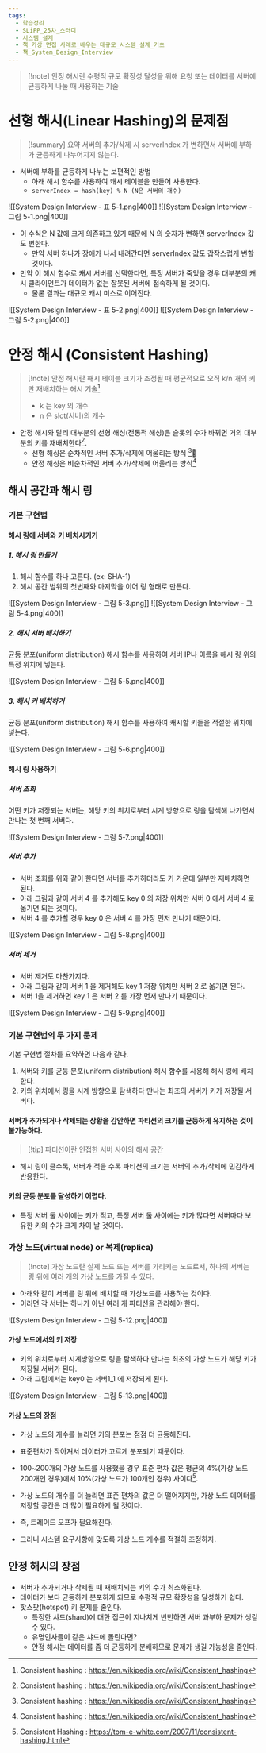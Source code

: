 ```yaml
---
tags:
  - 학습정리
  - SLiPP_25차_스터디
  - 시스템_설계
  - 책_가상_면접_사례로_배우는_대규모_시스템_설계_기초
  - 책_System_Design_Interview
---
```

> [!note] 안정 해시란
> 수평적 규모 확장성 달성을 위해 요청 또는 데이터를 서버에 균등하게 나눌 때 사용하는 기술

# 선형 해시(Linear Hashing)의 문제점

> [!summary] 요약
> 서버의 추가/삭제 시 serverIndex 가 변하면서 서버에 부하가 균등하게 나누어지지 않는다.

 - 서버에 부하를 균등하게 나누는 보편적인 방법
	 - 아래 해시 함수를 사용하여 캐시 테이블을 만들어 사용한다.
	 - `serverIndex = hash(key) % N (N은 서버의 개수)`

![[System Design Interview - 표 5-1.png|400]]
![[System Design Interview - 그림 5-1.png|400]]

- 이 수식은 N 값에 크게 의존하고 있기 때문에 N 의 숫자가 변하면 serverIndex 값도 변한다.
	- 만약 서버 하나가 장애가 나서 내려간다면 serverIndex 값도 갑작스럽게 변할 것이다.
- 만약 이 해시 함수로 캐시 서버를 선택한다면, 특정 서버가 죽었을 경우 대부분의 캐시 클라이언트가 데이터가 없는 잘못된 서버에 접속하게 될 것이다.
	- 물론 결과는 대규모 캐시 미스로 이어진다.

![[System Design Interview - 표 5-2.png|400]]
![[System Design Interview - 그림 5-2.png|400]]

# 안정 해시 (Consistent Hashing)

> [!note] 안정 해시란
> 해시 테이블 크기가 조정될 때 평균적으로 오직 k/n 개의 키만 재배치하는 해시 기술[^1]
> - k 는 key 의 개수
> - n 은 slot(서버)의 개수

- 안정 해시와 달리 대부분의 선형 해싱(전통적 해싱)은 슬롯의 수가 바뀌면 거의 대부분의 키를 재배치한다[^1].
	- 선형 해싱은 순차적인 서버 추가/삭제에 어울리는 방식 [^1]
	- 안정 해싱은 비순차적인 서버 추가/삭제에 어울리는 방식[^1]

## 해시 공간과 해시 링

### 기본 구현법

#### 해시 링에 서버와 키 배치시키기

##### 1. 해시 링 만들기

1. 해시 함수를 하나 고른다. (ex: SHA-1)
2. 해시 공간 범위의 첫번째와 마지막을 이어 링 형태로 만든다.

![[System Design Interview - 그림 5-3.png]]
![[System Design Interview - 그림 5-4.png|400]]

##### 2. 해시 서버 배치하기

균등 분포(uniform distribution) 해시 함수를 사용하여 서버 IP나 이름을 해시 링 위의 특정 위치에 넣는다.

![[System Design Interview - 그림 5-5.png|400]]

##### 3. 해시 키 배치하기

균등 분포(uniform distribution) 해시 함수를 사용하여 캐시할 키들을 적절한 위치에 넣는다.

![[System Design Interview - 그림 5-6.png|400]]

#### 해시 링 사용하기

##### 서버 조회

어떤 키가 저장되는 서버는, 해당 키의 위치로부터 시계 방향으로 링을 탐색해 나가면서 만나는 첫 번째 서버다.

![[System Design Interview - 그림 5-7.png|400]]

##### 서버 추가

- 서버 조회를 위와 같이 한다면 서버를 추가하더라도 키 가운데 일부만 재배치하면 된다.
- 아래 그림과 같이 서버 4 를 추가해도 key 0 의 저장 위치만 서버 0 에서 서버 4 로 옮기면 되는 것이다.
- 서버 4 를 추가할 경우 key 0 은 서버 4 를 가장 먼저 만나기 때문이다.

![[System Design Interview - 그림 5-8.png|400]]

##### 서버 제거

- 서버 제거도 마찬가지다.
- 아래 그림과 같이 서버 1 을 제거해도 key 1 저장 위치만 서버 2 로 옮기면 된다.
- 서버 1을 제거하면 key 1 은 서버 2 를 가장 먼저 만나기 때문이다.

![[System Design Interview - 그림 5-9.png|400]]

### 기본 구현법의 두 가지 문제

기본 구현법 절차를 요약하면 다음과 같다.

1. 서버와 키를 균등 분포(uniform distribution) 해시 함수를 사용해 해시 링에 배치한다.
2. 키의 위치에서 링을 시계 방향으로 탐색하다 만나는 최초의 서버가 키가 저장될 서버다.

#### 서버가 추가되거나 삭제되는 상황을 감안하면 파티션의 크기를 균등하게 유지하는 것이 불가능하다.

> [!tip] 파티션이란
> 인접한 서버 사이의 해시 공간

- 해시 링이 클수록, 서버가 적을 수록 파티션의 크기는 서버의 추가/삭제에 민감하게 반응한다.

#### 키의 균등 분포를 달성하기 어렵다.

- 특정 서버 둘 사이에는 키가 적고, 특정 서버 둘 사이에는 키가 많다면 서버마다 보유한 키의 수가 크게 차이 날 것이다.

### 가상 노드(virtual node) or 복제(replica)

> [!note] 가상 노드란
> 실제 노드 또는 서버를 가리키는 노드로서, 하나의 서버는 링 위에 여러 개의 가상 노드를 가질 수 있다.

- 아래와 같이 서버를 링 위에 배치할 때 가상노드를 사용하는 것이다.
- 이러면 각 서버는 하나가 아닌 여러 개 파티션을 관리해야 한다.

![[System Design Interview - 그림 5-12.png|400]]

#### 가상 노드에서의 키 저장

- 키의 위치로부터 시계방향으로 링을 탐색하다 만나는 최초의 가상 노드가 해당 키가 저장될 서버가 된다.
- 아래 그림에서는 key0 는 서버1_1 에 저장되게 된다.

![[System Design Interview - 그림 5-13.png|400]]

#### 가상 노드의 장점

- 가상 노드의 개수를 늘리면 키의 분포는 점점 더 균등해진다.
- 표준편차가 작아져서 데이터가 고르게 분포되기 때문이다.
- 100~200개의 가상 노드를 사용했을 경우 표준 편차 값은 
  평균의 4%(가상 노드 200개인 경우)에서 10%(가상 노드가 100개인 경우) 사이다[^2].

- 가상 노드의 개수를 더 늘리면 표준 편차의 값은 더 떨어지지만, 가상 노드 데이터를 저장할 공간은 더 많이 필요하게 될 것이다.
- 즉, 트레이드 오프가 필요해진다.
- 그러니 시스템 요구사항에 맞도록 가상 노드 개수를 적절히 조정하자.

## 안정 해시의 장점

- 서버가 추가되거나 삭제될 때 재배치되는 키의 수가 최소화된다.
- 데이터가 보다 균등하게 분포하게 되므로 수평적 규모 확장성을 달성하기 쉽다.
- 핫스팟(hotspot) 키 문제를 줄인다.
	- 특정한 샤드(shard)에 대한 접근이 지나치게 빈번하면 서버 과부하 문제가 생길 수 있다.
	- 유명인사들이 같은 샤드에 몰린다면?
	- 안정 해시는 데이터를 좀 더 균등하게 분배하므로 문제가 생길 가능성을 줄인다.


[^1]: Consistent hashing : https://en.wikipedia.org/wiki/Consistent_hashing
[^2]: Consistent Hashing : https://tom-e-white.com/2007/11/consistent-hashing.html
[^3]: Dynamo: Amazon's Highly Available Key-value Store : https://dl.acm.org/doi/10.1145/1294261.1294281
[^4]: Cassandra - A Decentralized Structured Storage System : https://www.cs.cornell.edu/Projects/ladis2009/papers/lakshman-ladis2009.pdf
[^5]: How Discord Scaled Elixir to 5,000,000 Concurrent Users : https://discord.com/blog/how-discord-scaled-elixir-to-5-000-000-concurrent-users
[^6]: CS168: The Modern Algorithmic Toolbox Lecture #1 : Introduction and Consistent Hashing : http://theory.stanford.edu/~tim/s16/l/l1.pdf
[^7]: Maglev: A Fast and Reliable Software Network Load Balancer : https://static.googleusercontent.com/media/research.google.com/en//pubs/archive/44824.pdf




